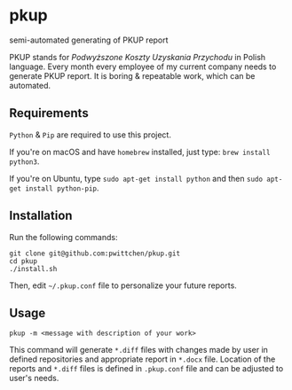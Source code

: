 pkup
====
semi-automated generating of PKUP report

PKUP stands for *Podwyższone Koszty Uzyskania Przychodu* in Polish language. Every month every employee of my current company needs to generate PKUP report. It is boring & repeatable work, which can be automated.

Requirements
------------
`Python` & `Pip` are required to use this project.

If you're on macOS and have `homebrew` installed, just type: `brew install python3`.

If you're on Ubuntu, type `sudo apt-get install python` and then `sudo apt-get install python-pip`.

Installation
------------

Run the following commands:

```shell
git clone git@github.com:pwittchen/pkup.git
cd pkup
./install.sh
```

Then, edit `~/.pkup.conf` file to personalize your future reports.

Usage
-----

```
pkup -m <message with description of your work>
```

This command will generate `*.diff` files with changes made by user in defined repositories and appropriate report in `*.docx` file. Location of the reports and `*.diff` files is defined in `.pkup.conf` file and can be adjusted to user's needs.
